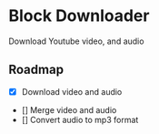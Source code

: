 # Block Downloader

Download Youtube video, and audio

## Roadmap
- [x] Download video and audio
- [] Merge video and audio
- [] Convert audio to mp3 format